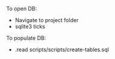 To open DB:
  - Navigate to project folder
  - sqlite3 ticks


To populate DB:
  - .read scripts/scripts/create-tables.sql
